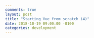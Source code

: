 ```yaml
---
comments: true
layout: post
title: "Starting Vue from scratch (4)"
date: 2018-10-19 09:00:00 -0100
categories: development
---
```

